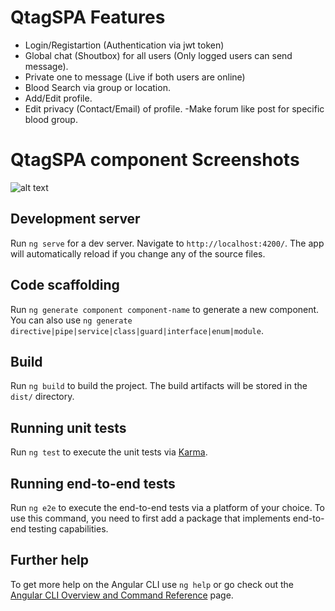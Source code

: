 # QtagSPA Features
  - Login/Registartion (Authentication via jwt token) 
  - Global chat (Shoutbox) for all users (Only logged users can send message).
  - Private one to message (Live if both users are online)
  - Blood Search via group or location.
  - Add/Edit profile.
  - Edit privacy (Contact/Email) of profile.
  -Make forum like post for specific blood group.
# QtagSPA component Screenshots
  ![alt text](http://imgur.com/a/PtUKEqz)

## Development server

Run `ng serve` for a dev server. Navigate to `http://localhost:4200/`. The app will automatically reload if you change any of the source files.

## Code scaffolding

Run `ng generate component component-name` to generate a new component. You can also use `ng generate directive|pipe|service|class|guard|interface|enum|module`.

## Build

Run `ng build` to build the project. The build artifacts will be stored in the `dist/` directory.

## Running unit tests

Run `ng test` to execute the unit tests via [Karma](https://karma-runner.github.io).

## Running end-to-end tests

Run `ng e2e` to execute the end-to-end tests via a platform of your choice. To use this command, you need to first add a package that implements end-to-end testing capabilities.

## Further help

To get more help on the Angular CLI use `ng help` or go check out the [Angular CLI Overview and Command Reference](https://angular.io/cli) page.
